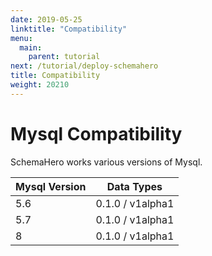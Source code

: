 ```yaml
---
date: 2019-05-25
linktitle: "Compatibility"
menu:
  main:
    parent: tutorial
next: /tutorial/deploy-schemahero
title: Compatibility
weight: 20210
---
```


# Mysql Compatibility

SchemaHero works various versions of Mysql.

| Mysql Version | Data Types |
|------------------|------------|
| 5.6 | 0.1.0 / v1alpha1 |
| 5.7 | 0.1.0 / v1alpha1 |
| 8 | 0.1.0 / v1alpha1 |

